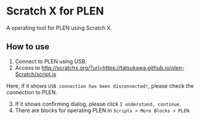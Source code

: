 # Scratch X for PLEN
A operating tool for PLEN using Scratch X.

## How to use

1. Connect to PLEN using USB.
2. Access to http://scratchx.org/?url=https://tatsukawa.github.io/plen-Scratch/script.js

  Here, if it shows `USB connection has been disconnected!`, please check the connection to PLEN.

3. If it shows confirming dialog, please click `I understand, continue`.
4. There are blocks for operating PLEN in `Scripts > More Blocks > PLEN`.
